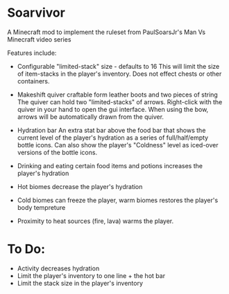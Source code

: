 Soarvivor
=========

A Minecraft mod to implement the ruleset from PaulSoarsJr's Man Vs Minecraft video series

Features include:

 * Configurable "limited-stack" size - defaults to 16
     This will limit the size of item-stacks in the player's inventory. Does not effect chests or other containers.

 * Makeshift quiver craftable form leather boots and two pieces of string
     The quiver can hold two "limited-stacks" of arrows. Right-click with the quiver in your hand to open the gui interface. When using the bow, arrows will be automatically drawn from the quiver.

 * Hydration bar
     An extra stat bar above the food bar that shows the current level of the player's hydration as a series of full/half/empty bottle icons. Can also show the player's "Coldness" level as iced-over versions of the bottle icons.

 * Drinking and eating certain food items and potions increases the player's hydration
 
 * Hot biomes decrease the player's hydration
 
 * Cold biomes can freeze the player, warm biomes restores the player's body tempreture
 
 * Proximity to heat sources (fire, lava) warms the player.

To Do:
======

* Activity decreases hydration
* Limit the player's inventory to one line + the hot bar
* Limit the stack size in the player's inventory
